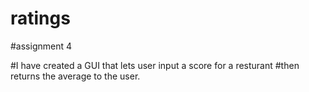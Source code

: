 # ratings
#assignment 4

#I have created a GUI that lets user input a score for a resturant
#then returns the average to the user.

